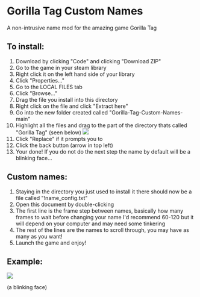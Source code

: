 # Gorilla Tag Custom Names
A non-intrusive name mod for the amazing game Gorilla Tag

## To install:
1) Download by clicking "Code" and clicking "Download ZIP"
2) Go to the game in your steam library
3) Right click it on the left hand side of your library
4) Click "Properties..."
5) Go to the LOCAL FILES tab
6) Click "Browse..."
7) Drag the file you install into this directory
8) Right click on the file and click "Extract here"
9) Go into the new folder created called "Gorilla-Tag-Custom-Names-main"
10) Highlight all the files and drag to the part of the directory thats called "Gorilla Tag" (seen below)
![](https://cdn.discordapp.com/attachments/660972652566937611/814184868677943317/unknown.png)
11) Click "Replace" if it prompts you to
12) Click the back button (arrow in top left)
13) Your done! If you do not do the next step the name by default will be a blinking face...

## Custom names:
1) Staying in the directory you just used to install it there should now be a file called "!name_config.txt"
2) Open this document by double-clicking
3) The first line is the frame step between names, basically how many frames to wait before changing your name I'd recommend 60-120 but it will depend on your computer and may need some tinkering
4) The rest of the lines are the names to scroll through, you may have as many as you want!
5) Launch the game and enjoy!

## Example:
![](https://cdn.discordapp.com/attachments/660972652566937611/814183466908385309/unknown.png)

(a blinking face)
